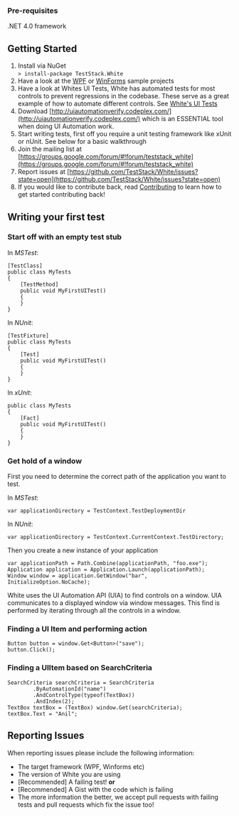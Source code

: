 ### Pre-requisites
.NET 4.0 framework

## Getting Started
1. Install via NuGet  
`> install-package TestStack.White`
1. Have a look at the [WPF](https://github.com/TestStack/White/tree/master/src/Sample%20App/Wpf) or [WinForms](https://github.com/TestStack/White/tree/master/src/Sample%20App/WinForms) sample projects
1. Have a look at Whites UI Tests, White has automated tests for most controls to prevent regressions in the codebase. These serve as a great example of how to automate different controls. See [White's UI Tests](https://github.com/TestStack/White/tree/master/src/TestStack.White.UITests/ControlTests)
1. Download [http://uiautomationverify.codeplex.com/](http://uiautomationverify.codeplex.com/) which is an ESSENTIAL tool when doing UI Automation work.
1. Start writing tests, first off you require a unit testing framework like xUnit or nUnit. See below for a basic walkthrough
1. Join the mailing list at [https://groups.google.com/forum/#!forum/teststack_white](https://groups.google.com/forum/#!forum/teststack_white)
1. Report issues at [https://github.com/TestStack/White/issues?state=open](https://github.com/TestStack/White/issues?state=open)
1. If you would like to contribute back, read [Contributing](/Contributing.html) to learn how to get started contributing back!

## Writing your first test

### Start off with an empty test stub

In *MSTest*:

    [TestClass]
    public class MyTests
    {
        [TestMethod]
        public void MyFirstUITest()
        {
        }
    }

In *NUnit*:

    [TestFixture]
    public class MyTests
    {
       	[Test]
      	public void MyFirstUITest()
       	{
       	}
    }

In *xUnit*:

    public class MyTests
    {
    	[Fact]
        public void MyFirstUITest()
        {
        }
    }

### Get hold of a window
First you need to determine the correct path of the application you want to test. 

In *MSTest*: 

    var applicationDirectory = TestContext.TestDeploymentDir

In *NUnit*: 

    var applicationDirectory = TestContext.CurrentContext.TestDirectory;

Then you create a new instance of your application

    var applicationPath = Path.Combine(applicationPath, "foo.exe");
    Application application = Application.Launch(applicationPath);  
    Window window = application.GetWindow("bar", InitializeOption.NoCache);

White uses the UI Automation API (UIA) to find controls on a window. UIA communicates to a displayed window via window messages. This find is performed by iterating through all the controls in a window.

### Finding a UI Item and performing action

    Button button = window.Get<Button>("save");
    button.Click();

### Finding a UIItem based on SearchCriteria

    SearchCriteria searchCriteria = SearchCriteria
        	.ByAutomationId("name")
        	.AndControlType(typeof(TextBox))
        	.AndIndex(2);
    TextBox textBox = (TextBox) window.Get(searchCriteria);
    textBox.Text = "Anil";

## Reporting Issues
When reporting issues please include the following information:

 - The target framework (WPF, Winforms etc)
 - The version of White you are using
 - [Recommended] A failing test! **or**
 - [Recommended] A Gist with the code which is failing
 - The more information the better, we accept pull requests with failing tests and pull requests which fix the issue too!
